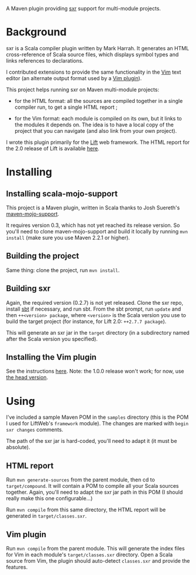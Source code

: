 A Maven plugin providing [sxr](http://github.com/harrah/browse) support for multi-module projects.

# Background

sxr is a Scala compiler plugin written by Mark Harrah. It generates an HTML cross-reference of Scala source files, which displays symbol types and links references to declarations.

I contributed extensions to provide the same functionality in the [Vim](http://www.vim.org/) text editor (an alternate output format used by a [Vim plugin](http://github.com/olim7t/scala_sxr_vim)).

This project helps running sxr on Maven multi-module projects:

* for the HTML format: all the sources are compiled together in a single compiler run, to get a single HTML report ;

* for the Vim format: each module is compiled on its own, but it links to the modules it depends on. The idea is to have a local copy of the project that you can navigate (and also link from your own project).

I wrote this plugin primarily for the [Lift](http://liftweb.net/) web framework. The HTML report for the 2.0 release of Lift is available [here](http://olim7t.github.com/liftweb-2.0-release-sxr/).

# Installing

## Installing scala-mojo-support

This project is a Maven plugin, written in Scala thanks to Josh Suereth's [maven-mojo-support](http://github.com/jsuereth/scala-mojo-support). 

It requires version 0.3, which has not yet reached its release version. So you'll need to clone maven-mojo-support and build it locally by running `mvn install` (make sure you use Maven 2.2.1 or higher).

## Building the project

Same thing: clone the project, run `mvn install`.

## Building sxr

Again, the required version (0.2.7) is not yet released. Clone the sxr repo, install [sbt](http://code.google.com/p/simple-build-tool/) if necessary, and run sbt. From the sbt prompt, run `update` and then `++<version> package`, where `<version>` is the Scala version you use to build the target project (for instance, for Lift 2.0: `++2.7.7 package`).

This will generate an sxr jar in the `target` directory (in a subdirectory named after the Scala version you specified).

## Installing the Vim plugin

See the instructions [here](http://github.com/olim7t/scala_sxr_vim/blob/master/INSTALL.markdown). Note: the 1.0.0 release won't work; for now, use [the head version](http://github.com/olim7t/scala_sxr_vim/blob/master/vim/ftplugin/scala_sxr.vim).

# Using

I've included a sample Maven POM in the `samples` directory (this is the POM I used for LiftWeb's `framework` module). The changes are marked with `begin sxr changes` comments. 

The path of the sxr jar is hard-coded, you'll need to adapt it (it must be absolute).

## HTML report

Run `mvn generate-sources` from the parent module, then cd to `target/compound`. It will contain a POM to compile all your Scala sources together. Again, you'll need to adapt the sxr jar path in this POM (I should really make this one configurable...)

Run `mvn compile` from this same directory, the HTML report will be generated in `target/classes.sxr`.

## Vim plugin

Run `mvn compile` from the parent module. This will generate the index files for Vim in each module's `target/classes.sxr` directory. Open a Scala source from Vim, the plugin should auto-detect `classes.sxr` and provide the features.

